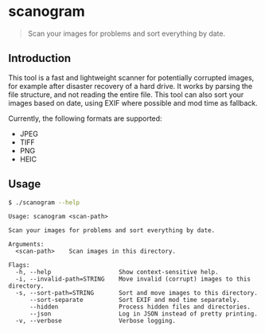 # scanogram

> Scan your images for problems and sort everything by date.

## Introduction

This tool is a fast and lightweight scanner for potentially corrupted images, for example after disaster recovery of a hard drive. It works by parsing the file structure, and not reading the entire file. This tool can also sort your images based on date, using EXIF where possible and mod time as fallback.

Currently, the following formats are supported:

- JPEG
- TIFF
- PNG
- HEIC

## Usage

```bash
$ ./scanogram --help
```

```
Usage: scanogram <scan-path>

Scan your images for problems and sort everything by date.

Arguments:
  <scan-path>    Scan images in this directory.

Flags:
  -h, --help                   Show context-sensitive help.
  -i, --invalid-path=STRING    Move invalid (corrupt) images to this directory.
  -s, --sort-path=STRING       Sort and move images to this directory.
      --sort-separate          Sort EXIF and mod time separately.
      --hidden                 Process hidden files and directories.
      --json                   Log in JSON instead of pretty printing.
  -v, --verbose                Verbose logging.
```
